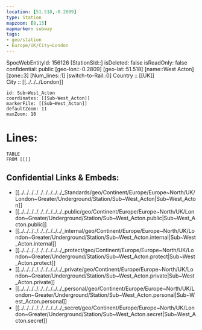 ```yaml
---
location: [51.518,-0.2809] 
type: Station 
mapzoom: [8,15] 
mapmarker: subway 
tags:
- geo/station
- Europe/UK/City~London
---
```

SpocWebEntityId: 156126
[StationSId::] 
isDeleted: false
isReadOnly: false
confidential: public
[geo-lon::-0.2809] 
[geo-lat::51.518] 
[name::West Acton] 
[zone::3] 
[Num_lines::1] 
[switch-to-Rail::0] 
Country :: [[UK]]  
City :: [[../../../London]]  


```leaflet
id: Sub~West_Acton
coordinates: [[Sub~West_Acton]] 
markerFile: [[Sub~West_Acton]] 
defaultZoom: 11 
maxZoom: 18
```


# Lines: 
```dataview
TABLE 
FROM [[]] 
```

## Confidential Links & Embeds: 
- [[../../../../../../../../../_Standards/geo/Continent/Europe/Europe~North/UK/London~Greater/Underground/Station/Sub~West_Acton|Sub~West_Acton]] 
- [[../../../../../../../../../_public/geo/Continent/Europe/Europe~North/UK/London~Greater/Underground/Station/Sub~West_Acton.public|Sub~West_Acton.public]] 
- [[../../../../../../../../../_internal/geo/Continent/Europe/Europe~North/UK/London~Greater/Underground/Station/Sub~West_Acton.internal|Sub~West_Acton.internal]] 
- [[../../../../../../../../../_protect/geo/Continent/Europe/Europe~North/UK/London~Greater/Underground/Station/Sub~West_Acton.protect|Sub~West_Acton.protect]] 
- [[../../../../../../../../../_private/geo/Continent/Europe/Europe~North/UK/London~Greater/Underground/Station/Sub~West_Acton.private|Sub~West_Acton.private]] 
- [[../../../../../../../../../_personal/geo/Continent/Europe/Europe~North/UK/London~Greater/Underground/Station/Sub~West_Acton.personal|Sub~West_Acton.personal]] 
- [[../../../../../../../../../_secret/geo/Continent/Europe/Europe~North/UK/London~Greater/Underground/Station/Sub~West_Acton.secret|Sub~West_Acton.secret]] 
